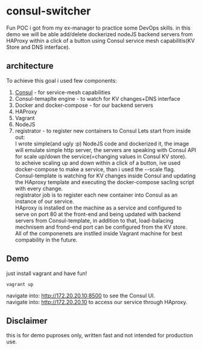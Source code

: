 # consul-switcher
Fun POC i got from my ex-manager to practice some DevOps skills.
in this demo we will be able add/delete dockerized nodeJS backend servers from HAProxy within a click of a button using Consul service mesh capabilitis(KV Store and DNS interface).
## architecture
To achieve this goal i used few components:
1. [Consul](https://www.consul.io/) - for service-mesh capabilities 
2. Consul-temaplte engine - to watch for KV changes+DNS interface
3. Docker and docker-compose - for our backend servers
4. HAProxy
5. Vagrant
6. NodeJS
7. registrator - to register new containers to Consul
Lets start from inside out:  
I wrote simple(and ugly :p) NodeJS code and dockerized it, the image will emulate simple http server, the servers are speaking with Consul API for scale up/down the service(=changing values in Consul KV store).  
to acheive scaling up and down within a click of a button, ive used docker-compose to make a service, than i used the --scale flag.  
Consul-template is watching for KV changes inside Consul and updating the HAproxy template and executing the docker-compose sacling script with every change.  
registrator job is to register each new container into Consul as an instance of our service.  
HAproxy is installed on the machine as a service and configured to serve on port 80 at the front-end and being updated with backend servers from Consul-template, in addition to that, load-balacing mechnisem and frond-end port can be configured from the KV store.  
All of the componenets are instlled inside Vagrant machine for best compability in the future.  


## Demo
just install vagrant and have fun!
```
vagrant up
```
navigate into: http://172.20.20.10:8500 to see the Consul UI.  
navigate into: http://172.20.20.10 to access our service through HAproxy.

## Disclaimer
this is for demo puproses only, written fast and not intended for production use.
